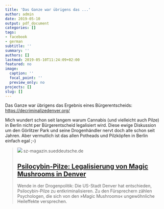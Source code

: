 ```yaml
---
title: 'Das Ganze war übrigens das ...'
author: admin
date: 2019-05-10
output: pdf_document
categories: []
tags:
- facebook
- german
subtitle: ''
summary: ''
authors: []
lastmod: 2019-05-10T11:24:09+02:00
featured: no
image:
  caption: ''
  focal_point: ''
  preview_only: no
projects: []
slug: []
---
```

Das Ganze war übrigens das Ergebnis eines Bürgerentscheids: https://decriminalizedenver.org/ 

Mich wundert schon seit langem warum Cannabis (und vielleicht auch Pilze) in Berlin nicht per Bürgerentscheid legalisiert wird. Diese ewige Diskussion um den Görlitzer Park und seine Drogenhändler nervt doch alle schon seit Jahren. 
Aber vermutlich ist das allen Potheads und Pilzköpfen in Berlin einfach egal ;-)
> [![](https://szm-media.sueddeutsche.de/image/szm/3c5e9ef41a651a967acea81f46b32c49/t157l0w5514h3102/1280/image.jpeg?h=cf31c773164a59d7ee4129f774fddd0c&hv=1)](https://sz-magazin.sueddeutsche.de/die-loesung-fuer-alles/denver-psilocybin-pilze-magic-mushrooms-legalisierung-87253)
> sz-magazin.sueddeutsche.de
> ## [Psilocybin-Pilze: Legalisierung von Magic Mushrooms in Denver](https://sz-magazin.sueddeutsche.de/die-loesung-fuer-alles/denver-psilocybin-pilze-magic-mushrooms-legalisierung-87253)
>
>Wende in der Drogenpolitik: Die US-Stadt Denver hat entschieden, Psilocybin-Pilze zu entkriminalisieren. Zu den Fürsprechern zählen Psychologen, die sich von den »Magic Mushrooms« ungewöhnliche Heileffekte versprechen.

